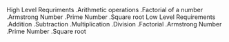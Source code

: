 High Level Requriments
.Arithmetic operations
.Factorial of a number
.Armstrong Number
.Prime Number
.Square root
Low Level Requirements
.Addition
.Subtraction
.Multiplication
.Division
.Factorial
.Armstrong Number
.Prime Number
.Square root
